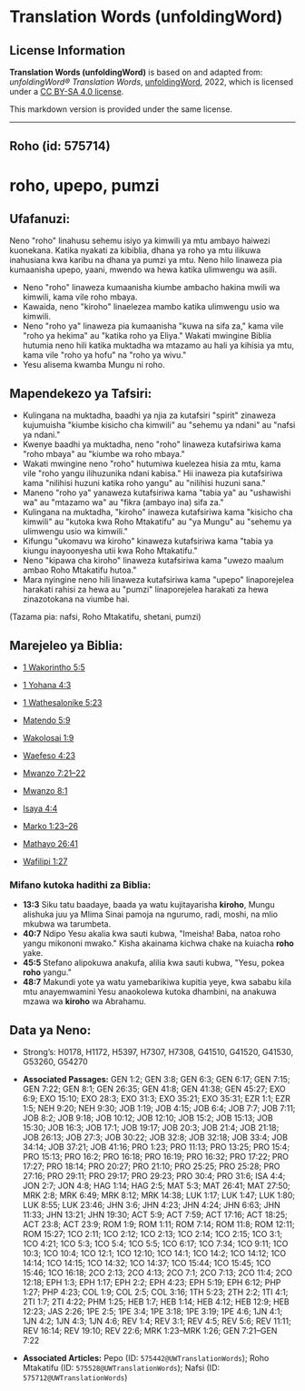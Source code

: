 # Translation Words (unfoldingWord)

## License Information

**Translation Words (unfoldingWord)** is based on and adapted from: _unfoldingWord® Translation Words_, [unfoldingWord](https://unfoldingword.org/utw), 2022, which is licensed under a [CC BY-SA 4.0 license](https://creativecommons.org/licenses/by-sa/4.0/legalcode.en).

This markdown version is provided under the same license.



--------------------------------

## Roho (id: 575714)

roho, upepo, pumzi
==================

Ufafanuzi:
----------

Neno "roho" linahusu sehemu isiyo ya kimwili ya mtu ambayo haiwezi kuonekana. Katika nyakati za kibiblia, dhana ya roho ya mtu ilikuwa inahusiana kwa karibu na dhana ya pumzi ya mtu. Neno hilo linaweza pia kumaanisha upepo, yaani, mwendo wa hewa katika ulimwengu wa asili.

* Neno "roho" linaweza kumaanisha kiumbe ambacho hakina mwili wa kimwili, kama vile roho mbaya.
* Kawaida, neno "kiroho" linaelezea mambo katika ulimwengu usio wa kimwili.
* Neno "roho ya" linaweza pia kumaanisha "kuwa na sifa za," kama vile "roho ya hekima" au "katika roho ya Eliya." Wakati mwingine Biblia hutumia neno hili katika muktadha wa mtazamo au hali ya kihisia ya mtu, kama vile "roho ya hofu" na "roho ya wivu."
* Yesu alisema kwamba Mungu ni roho.

Mapendekezo ya Tafsiri:
-----------------------

* Kulingana na muktadha, baadhi ya njia za kutafsiri "spirit" zinaweza kujumuisha "kiumbe kisicho cha kimwili" au "sehemu ya ndani" au "nafsi ya ndani."
* Kwenye baadhi ya muktadha, neno "roho" linaweza kutafsiriwa kama "roho mbaya" au "kiumbe wa roho mbaya."
* Wakati mwingine neno "roho" hutumiwa kuelezea hisia za mtu, kama vile "roho yangu ilihuzunika ndani kabisa." Hii inaweza pia kutafsiriwa kama "nilihisi huzuni katika roho yangu" au "nilihisi huzuni sana."
* Maneno "roho ya" yanaweza kutafsiriwa kama "tabia ya" au "ushawishi wa" au "mtazamo wa" au "fikra (ambayo ina) sifa za."
* Kulingana na muktadha, "kiroho" inaweza kutafsiriwa kama "kisicho cha kimwili" au "kutoka kwa Roho Mtakatifu" au "ya Mungu" au "sehemu ya ulimwengu usio wa kimwili."
* Kifungu "ukomavu wa kiroho" kinaweza kutafsiriwa kama "tabia ya kiungu inayoonyesha utii kwa Roho Mtakatifu."
* Neno "kipawa cha kiroho" linaweza kutafsiriwa kama "uwezo maalum ambao Roho Mtakatifu hutoa."
* Mara nyingine neno hili linaweza kutafsiriwa kama "upepo" linaporejelea harakati rahisi za hewa au "pumzi" linaporejelea harakati za hewa zinazotokana na viumbe hai.

(Tazama pia: nafsi, Roho Mtakatifu, shetani, pumzi)

Marejeleo ya Biblia:
--------------------

* [1 Wakorintho 5:5](https://ref.ly/1Cor5:5)
* [1 Yohana 4:3](https://ref.ly/1John4:3)
* [1 Wathesalonike 5:23](https://ref.ly/1Thess5:23)
* [Matendo 5:9](https://ref.ly/Acts5:9)
* [Wakolosai 1:9](https://ref.ly/Col1:9)
* [Waefeso 4:23](https://ref.ly/Eph4:23)
* [Mwanzo 7:21–22](https://ref.ly/Gen7:21-Gen7:22)

* [Mwanzo 8:1](https://ref.ly/Gen8:1)
* [Isaya 4:4](https://ref.ly/Isa4:4)
* [Marko 1:23–26](https://ref.ly/Mark1:23-Mark1:26)
* [Mathayo 26:41](https://ref.ly/Matt26:41)
* [Wafilipi 1:27](https://ref.ly/Phil1:27)

### **Mifano kutoka hadithi za Biblia:**

* **13:3** Siku tatu baadaye, baada ya watu kujitayarisha **kiroho**, Mungu alishuka juu ya Mlima Sinai pamoja na ngurumo, radi, moshi, na mlio mkubwa wa tarumbeta.
* **40:7** Ndipo Yesu akalia kwa sauti kubwa, "Imeisha! Baba, natoa roho yangu mikononi mwako." Kisha akainama kichwa chake na kuiacha **roho** yake.
* **45:5** Stefano alipokuwa anakufa, alilia kwa sauti kubwa, "Yesu, pokea **roho** yangu."
* **48:7** Makundi yote ya watu yamebarikiwa kupitia yeye, kwa sababu kila mtu anayemwamini Yesu anaokolewa kutoka dhambini, na anakuwa mzawa wa **kiroho** wa Abrahamu.

Data ya Neno:
-------------

* Strong’s: H0178, H1172, H5397, H7307, H7308, G41510, G41520, G41530, G53260, G54270

* **Associated Passages:** GEN 1:2; GEN 3:8; GEN 6:3; GEN 6:17; GEN 7:15; GEN 7:22; GEN 8:1; GEN 26:35; GEN 41:8; GEN 41:38; GEN 45:27; EXO 6:9; EXO 15:10; EXO 28:3; EXO 31:3; EXO 35:21; EXO 35:31; EZR 1:1; EZR 1:5; NEH 9:20; NEH 9:30; JOB 1:19; JOB 4:15; JOB 6:4; JOB 7:7; JOB 7:11; JOB 8:2; JOB 9:18; JOB 10:12; JOB 12:10; JOB 15:2; JOB 15:13; JOB 15:30; JOB 16:3; JOB 17:1; JOB 19:17; JOB 20:3; JOB 21:4; JOB 21:18; JOB 26:13; JOB 27:3; JOB 30:22; JOB 32:8; JOB 32:18; JOB 33:4; JOB 34:14; JOB 37:21; JOB 41:16; PRO 1:23; PRO 11:13; PRO 13:25; PRO 15:4; PRO 15:13; PRO 16:2; PRO 16:18; PRO 16:19; PRO 16:32; PRO 17:22; PRO 17:27; PRO 18:14; PRO 20:27; PRO 21:10; PRO 25:25; PRO 25:28; PRO 27:16; PRO 29:11; PRO 29:17; PRO 29:23; PRO 30:4; PRO 31:6; ISA 4:4; JON 2:7; JON 4:8; HAG 1:14; HAG 2:5; MAT 5:3; MAT 26:41; MAT 27:50; MRK 2:8; MRK 6:49; MRK 8:12; MRK 14:38; LUK 1:17; LUK 1:47; LUK 1:80; LUK 8:55; LUK 23:46; JHN 3:6; JHN 4:23; JHN 4:24; JHN 6:63; JHN 11:33; JHN 13:21; JHN 19:30; ACT 5:9; ACT 7:59; ACT 17:16; ACT 18:25; ACT 23:8; ACT 23:9; ROM 1:9; ROM 1:11; ROM 7:14; ROM 11:8; ROM 12:11; ROM 15:27; 1CO 2:11; 1CO 2:12; 1CO 2:13; 1CO 2:14; 1CO 2:15; 1CO 3:1; 1CO 4:21; 1CO 5:3; 1CO 5:4; 1CO 5:5; 1CO 6:17; 1CO 7:34; 1CO 9:11; 1CO 10:3; 1CO 10:4; 1CO 12:1; 1CO 12:10; 1CO 14:1; 1CO 14:2; 1CO 14:12; 1CO 14:14; 1CO 14:15; 1CO 14:32; 1CO 14:37; 1CO 15:44; 1CO 15:45; 1CO 15:46; 1CO 16:18; 2CO 2:13; 2CO 4:13; 2CO 7:1; 2CO 7:13; 2CO 11:4; 2CO 12:18; EPH 1:3; EPH 1:17; EPH 2:2; EPH 4:23; EPH 5:19; EPH 6:12; PHP 1:27; PHP 4:23; COL 1:9; COL 2:5; COL 3:16; 1TH 5:23; 2TH 2:2; 1TI 4:1; 2TI 1:7; 2TI 4:22; PHM 1:25; HEB 1:7; HEB 1:14; HEB 4:12; HEB 12:9; HEB 12:23; JAS 2:26; 1PE 2:5; 1PE 3:4; 1PE 3:18; 1PE 3:19; 1PE 4:6; 1JN 4:1; 1JN 4:2; 1JN 4:3; 1JN 4:6; REV 1:4; REV 3:1; REV 4:5; REV 5:6; REV 11:11; REV 16:14; REV 19:10; REV 22:6; MRK 1:23–MRK 1:26; GEN 7:21–GEN 7:22
* **Associated Articles:** Pepo (ID: `575442@UWTranslationWords`); Roho Mtakatifu (ID: `575528@UWTranslationWords`); Nafsi (ID: `575712@UWTranslationWords`)

